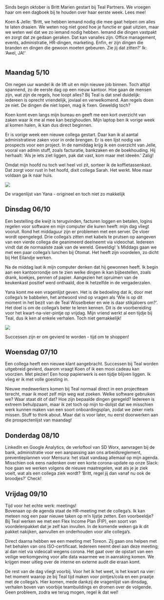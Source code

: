 <!-- title: Als niet IT’er tussen een bende die-hards -->
<!-- author: Britt -->
<!-- date: 2020-11-16 -->
<!-- img: /assets/img/blogimages/bm.jpg -->

Sinds begin oktober is Britt Marien gestart bij Teal Partners. We vroegen haar om een dagboek bij te houden over haar eerste week. Lees mee!  

Koen & Jelle: ‘Britt, we hebben iemand nodig die mee gaat helpen om alles te laten draaien. We weten nog niet goed hoe je functie er gaat uitzien, maar we weten wel dat we zo iemand nodig hebben. Iemand die dingen vastpakt en zorgt dat ze gedaan geraken. Dat kan vanalles zijn. Office management, events, administratie, HR-dingen, marketing. Enfin, er zijn dingen die branden en dingen die gewoon moeten gebeuren. Zie jij dat zitten?’
Ik: ‘Awel, JA!’

<p class="page__image--wide">
        <img src="/assets/img/blogimages/bm.jpg" alt="">
  </p>


## Maandag 5/10
Om negen uur wandel ik de lift uit en mijn nieuwe job binnen. Toch altijd spannend, zo de eerste dag op een nieuw kantoor. Hoe gaan de mensen zijn, wat zijn de regels, hoe loopt alles? 
Bij Teal is dat snel duidelijk: iedereen is oprecht vriendelijk, joviaal en verwelkomend. Aan regels doen ze niet. De dingen die niet lopen, mag ik fixen. Geweldig toch?

Koen komt even langs mijn bureau en geeft me een kort overzicht van zaken waar ik me al mee kan bezighouden. Mijn laptop ben ik vorige week al komen halen, ik kan dus direct beginnen. 

Er is vorige week een nieuwe collega gestart. Daar kan ik al aantal administratieve zaken voor in orde brengen. Er is een lijst nodig van prospects voor een project. In de namiddag krijg ik een overzicht van Jelle, vooral van admin stuff, zoals facturatie, bankzaken en de boekhouding. Hij herhaalt: ‘Als je iets ziet liggen, pak dat vast, kom maar met ideeën.’ Zalig!

Omdat mijn hoofd nu toch wel heel vol zit, sorteer ik de koffietassenkast. Dat zorgt voor rust in het hoofd, dixit collega Sarah. Het werkt. Moe maar voldaan ga ik naar huis.

<div class="blogpost__image-in-text image-in-text--left">
    <img src="/assets/img/blogimages/vragenlijst.png" class="image-in-text__img">
    <p class="image-in-text__caption">De vragenlijst van Yana - origineel en toch niet zo makkelijk</p>
</div> 
  
## Dinsdag 06/10
Een bestelling die kwijt is terugvinden, facturen loggen en betalen, logins regelen voor software en mijn computer die kuren heeft: mijn dag vliegt vooruit. Rond het middaguur zijn er problemen met een server. De vloer wordt opengelegd. Drie collega’s zitten met kabels te prutsen op aangeven van een vierde collega die geanimeerd deelneemt via videochat. Iedereen vindt dat de normaalste zaak van de wereld. Geweldig!
’s Middags gaan we met een paar collega’s lunchen bij Otomat. Het heeft zijn voordelen, zo dicht bij Het Eilandje werken.

Na de middag laat ik mijn computer denken dat hij gewonnen heeft. Ik begin aan een kantoorrondje om te zien welke dingen ik kan bijbestellen, zoals drank, koekjes, pennen of papier. Aangezien het opruimen van de keukenkast positief werd onthaald, doe ik hetzelfde in de vergaderzalen. 

Yana komt me een vragenlijst geven. Het is de bedoeling dat ik, door met collega’s te babbelen, het antwoord vind op vragen als ‘Wie is op dit moment in het bezit van de Teal Wisselbeker en wie is daar stikjaloers om?’. Het doel is om de collega’s beter te leren kennen. Dit is de voorbereiding voor het kwart-na-vier-pintje op vrijdag. Mijn vriend werkt al een tijdje bij Teal, dus ik ken al enkele verhalen. Toch niet gemakkelijk!

<div class="blogpost__image-in-text image-in-text--right">
    <img src="/assets/img/blogimages/cadeau-elke.png" class="image-in-text__img">
    <p class="image-in-text__caption">Successen zijn er om gevierd te worden - tijd om te shoppen!</p>
</div> 

## Woensdag 07/10
Een collega heeft een nieuwe klant aangebracht.  Successen bij Teal worden uitgebreid gevierd, daarom vraagt Koen of ik een mooi cadeau kan voorzien. Met plezier! Een hoop papierwerk is een tijdje blijven liggen. Ik vlieg er ik met volle goesting in. 

Nieuwe medewerkers komen bij Teal normaal direct in een projectteam terecht, maar ik moet zelf mijn weg wat zoeken. Welke software gebruiken we? Waar staat dit of dat? Hoe zijn bepaalde dingen geregeld? Iedereen is extreem behulpzaam, maar ik zet toch op mijn to-dolijst dat we misschien werk kunnen maken van een soort onboardingsplan, zodat we zeker niets missen. Stuff to think about. Maar dat is voor later, nu eerst doorwerken aan die prospectenlijst van maandag!

## Donderdag 08/10
LinkedIn en Google Analytics, de verloftool van SD Worx, aanvragen bij de bank, administratie voor een aanpassing aan ons arbeidsreglement, preventieplannen voor Mensura: het staat vandaag allemaal op mijn agenda. Misschien ook eens nadenken over een korte corona-update op onze Slack: hoe gaan we werken volgens de nieuwe maatregelen, wat als je je ziek voelt, wat als een collega ziek wordt? ‘Britt, regel jij dan vanaf nu ook de broodjes?’ Check!

## Vrijdag 09/10
Tijd voor het echte werk: meetings!  
Bovenaan op de agenda staat de HR-meeting met de collega’s. Ik kan meteen nog een paar nieuwe taken op m’n lijstje zetten. Een voorbeeldje? Bij Teal werken we met een Flex Income Plan (FIP), een soort van voordelenpakket dat je zelf kan invullen. In de komende weken ga ik dit pakket nakijken, aanvullen en onderhouden voor alle collega’s. 

Direct daarna hebben we een meeting met Toreon. Zij gaan ons helpen met het behalen van ons ISO-certificaat. Iedereen neemt deel aan deze meeting; al dan niet via videocall wegens corona. Het gaat over de opstart van een veilige werkomgeving voor alle data waarmee we in aanraking komen. We krijgen meer uitleg over de interne en externe audit die eraan komt.

De rest van de dag vliegt voorbij. Voor het ik het weet, is het kwart na vier: het moment waarop ze bij Teal tijd maken voor pintjes/cola en een praatje met de collega’s. Hier komen, mede dankzij de vragenlijst van dinsdag, verhalen boven van voorbije teambuildings en dromen over de volgende. Geen probleem, zodra we terug mogen, regel ik dat wel!

